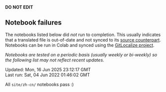 __DO NOT EDIT__

## Notebook failures

The notebooks listed below did *not* run to completion. This usually indicates
that a translated file is out-of-date and not synced to its
[source counterpart](../en-snapshot/). Notebooks can be run in Colab and synced
using the [GitLocalize project](https://gitlocalize.com/tensorflow/docs-l10n).

*Notebooks are tested on a periodic basis (usually weekly or bi-weekly) so the
following list may not reflect recent updates.*

Updated: Mon, 16 Jun 2025 23:12:17 GMT<br/>
Last run: Sat, 04 Jun 2022 01:46:02 GMT

All <code>site/zh-cn/</code> notebooks pass :)

